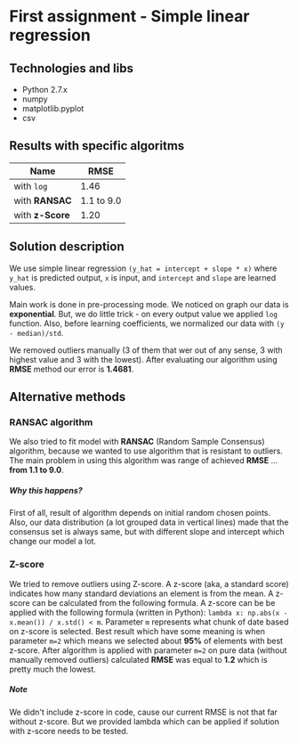 # First assignment - Simple linear regression

## Technologies and libs
- Python 2.7.x
- numpy
- matplotlib.pyplot
- csv

## Results with specific algoritms

| Name             | RMSE       |
|------------------|------------|
| with `log`       | 1.46       |
| with **RANSAC**  | 1.1 to 9.0 |
| with **z-Score** | 1.20       |

## Solution description
 We use simple linear regression `(y_hat = intercept + slope * x)` where `y_hat` is predicted output, `x` is input,
  and `intercept` and `slope` are learned values.

  Main work is done in pre-processing mode. We noticed on graph our data is **exponential**. But, we do little trick -
  on every output value we applied `log` function. Also, before learning coefficients, we normalized our data with
  `(y - median)/std`.

  We removed outliers manually (3 of them that wer out of any sense, 3 with highest value and 3 with the lowest).
  After evaluating our algorithm using **RMSE** method our error is **1.4681**.
  
## Alternative methods

### RANSAC algorithm

  We also tried to fit model with **RANSAC** (Random Sample Consensus) algorithm, because we wanted to use algorithm that
  is resistant to outliers. The main problem in using this algorithm was range of achieved **RMSE** ... **from 1.1 to 9.0**.

##### Why this happens?

  First of all, result of algorithm depends on initial random chosen points. Also, our data distribution (a lot grouped data
  in vertical lines) made that the consensus set is always same, but with different slope and intercept which change
  our model a lot.

### Z-score

 We tried to remove outliers using Z-score. A z-score (aka, a standard score) indicates how many standard deviations an element is from the mean. A z-score can be calculated from the following formula.
 A z-score can be be applied with the following formula (written in Python): `lambda x: np.abs(x - x.mean()) / x.std() < m`. Parameter
 `m` represents what chunk of date based on z-score is selected. Best result which have some meaning is when parameter `m=2` which means we selected about **95%** of elements with best z-score.
 After algorithm is applied with parameter `m=2` on pure data (without manually removed outliers) calculated **RMSE** was equal to **1.2** which is pretty much the lowest.

##### Note

 We didn't include z-score in code, cause our current RMSE is not that far without z-score. But we provided lambda which can be applied if solution with z-score needs to be tested.